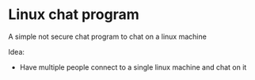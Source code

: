 # Linux chat program
A simple not secure chat program to chat on a linux machine

Idea:
- Have multiple people connect to a single linux machine and chat on it
